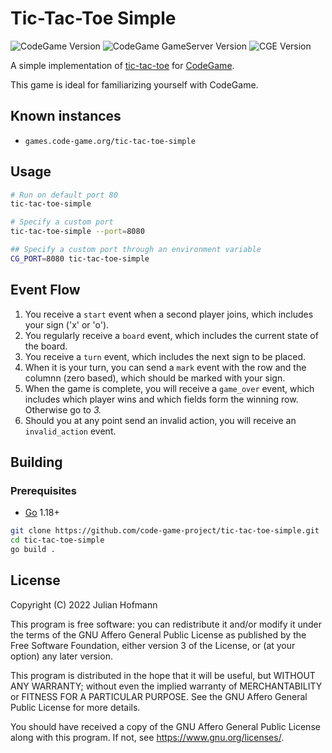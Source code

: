 # Tic-Tac-Toe Simple
![CodeGame Version](https://img.shields.io/badge/CodeGame-v0.6-orange)
![CodeGame GameServer Version](https://img.shields.io/badge/GameServer-v0.1-yellow)
![CGE Version](https://img.shields.io/badge/CGE-v0.3-green)

A simple implementation of [tic-tac-toe](https://en.wikipedia.org/wiki/Tic-tac-toe) for [CodeGame](https://code-game.org).

This game is ideal for familiarizing yourself with CodeGame.

## Known instances

- `games.code-game.org/tic-tac-toe-simple`

## Usage

```sh
# Run on default port 80
tic-tac-toe-simple

# Specify a custom port
tic-tac-toe-simple --port=8080

## Specify a custom port through an environment variable
CG_PORT=8080 tic-tac-toe-simple
```

## Event Flow

1. You receive a `start` event when a second player joins, which includes your sign ('x' or 'o').
2. You regularly receive a `board` event, which includes the current state of the board.
3. You receive a `turn` event, which includes the next sign to be placed.
4. When it is your turn, you can send a `mark` event with the row and the columnn (zero based), which should be marked with your sign.
5. When the game is complete, you will receive a `game_over` event, which includes which player wins and which fields form the winning row. Otherwise go to *3.*
6. Should you at any point send an invalid action, you will receive an `invalid_action` event.

## Building

### Prerequisites

- [Go](https://go.dev) 1.18+

```sh
git clone https://github.com/code-game-project/tic-tac-toe-simple.git
cd tic-tac-toe-simple
go build .
```

## License

Copyright (C) 2022 Julian Hofmann

This program is free software: you can redistribute it and/or modify
it under the terms of the GNU Affero General Public License as published
by the Free Software Foundation, either version 3 of the License, or
(at your option) any later version.

This program is distributed in the hope that it will be useful,
but WITHOUT ANY WARRANTY; without even the implied warranty of
MERCHANTABILITY or FITNESS FOR A PARTICULAR PURPOSE.  See the
GNU Affero General Public License for more details.

You should have received a copy of the GNU Affero General Public License
along with this program.  If not, see <https://www.gnu.org/licenses/>.
